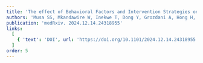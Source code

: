 ```yaml
---
title: 'The effect of Behavioral Factors and Intervention Strategies on Pathogen Transmission: Insights from a Two-Week Epidemic Game at Wenzhou-Kean University in China'
authors: 'Musa SS, Mkandawire W, Inekwe T, Dong Y, Grozdani A, Hong H, Khandpekar M, Nowak SA, Young JG, Wong A, King D, Colubri A'
publication: 'medRxiv. 2024.12.14.24318955'
links:
  [
    { 'text': 'DOI', url: 'https://doi.org/10.1101/2024.12.14.24318955'},
  ]
order: 5
---
```


